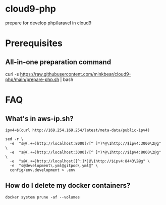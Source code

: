 # cloud9-php
prepare for develop php/laravel in cloud9


# Prerequisites
## All-in-one preparation command

curl -s https://raw.githubusercontent.com/minkbear/cloud9-php/main/prepare-php.sh | bash

# FAQ

## What's in aws-ip.sh?

```
ipv4=$(curl http://169.254.169.254/latest/meta-data/public-ipv4)

sed -r \
  -e  "s@(.+=)http://localhost:8000(/[^ ]*)*@\1http://$ipv4:3000\2@g" \
  -e  "s@(.+=)http://localhost:3000(/[^ ]*)*@\1http://$ipv4:8000\2@g" \
  -e  "s@(.+=)http://localhost([^:]*)@\1http://$ipv4:8443\2@g" \
  -e  "s@development\.yml@gitpod\.yml@" \
  config/env.development > .env
```

## How do I delete my docker containers?

```
docker system prune -af --volumes
```
